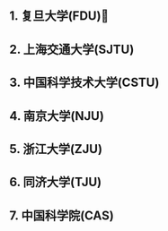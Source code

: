 ## 1. 复旦大学(FDU)🥚

## 2. 上海交通大学(SJTU)

## 3. 中国科学技术大学(CSTU)

## 4. 南京大学(NJU)

## 5. 浙江大学(ZJU)

## 6. 同济大学(TJU)

## 7. 中国科学院(CAS)
